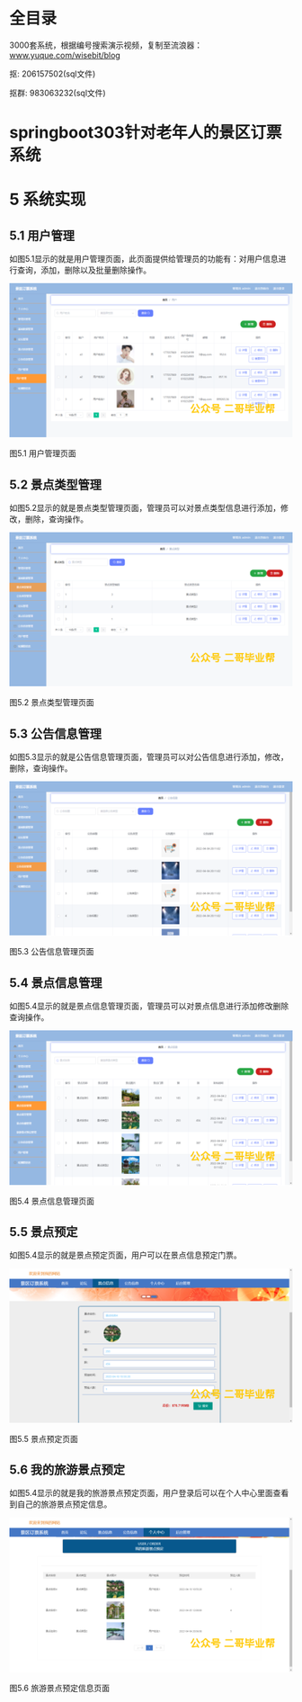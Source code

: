 # 全目录

3000套系统，根据编号搜索演示视频，复制至流浪器：www.yuque.com/wisebit/blog


<p>抠: 206157502(sql文件)</p>
<p>抠群: 983063232(sql文件)</p>


# springboot303针对老年人的景区订票系统
# 5 系统实现
## 5.1 用户管理
如图5.1显示的就是用户管理页面，此页面提供给管理员的功能有：对用户信息进行查询，添加，删除以及批量删除操作。

![](/md/blog.012.png)

图5.1 用户管理页面
## 5.2 景点类型管理
如图5.2显示的就是景点类型管理页面，管理员可以对景点类型信息进行添加，修改，删除，查询操作。

![](/md/blog.013.png)

图5.2 景点类型管理页面
## 5.3 公告信息管理
如图5.3显示的就是公告信息管理页面，管理员可以对公告信息进行添加，修改，删除，查询操作。

![](/md/blog.014.png)

图5.3 公告信息管理页面
## 5.4 景点信息管理
如图5.4显示的就是景点信息管理页面，管理员可以对景点信息进行添加修改删除查询操作。

![](/md/blog.015.png)

图5.4 景点信息管理页面
## 5.5 景点预定
如图5.4显示的就是景点预定页面，用户可以在景点信息预定门票。

![](/md/blog.016.png)

图5.5 景点预定页面
## 5.6 我的旅游景点预定
如图5.4显示的就是我的旅游景点预定页面，用户登录后可以在个人中心里面查看到自己的旅游景点预定信息。

![](/md/blog.017.png)

图5.6 旅游景点预定信息页面


